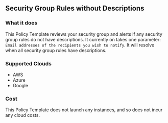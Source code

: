 ## Security Group Rules without Descriptions

### What it does

This Policy Template reviews your security group and alerts if any security group rules do not have descriptions. It currently on takes one parameter: `Email addresses of the recipients you wish to notify`. It will resolve when all security group rules have descriptions. 


### Supported Clouds

- AWS
- Azure
- Google 

### Cost

This Policy Template does not launch any instances, and so does not incur any cloud costs.